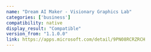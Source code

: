 ```yaml
---
name: "Dream AI Maker - Visionary Graphics Lab"
categories: ['business']
compatibility: native
display_result: "Compatible"
version_from: "1.1.0.0"
link: https://apps.microsoft.com/detail/9PN08RCRZRCH
---
```

